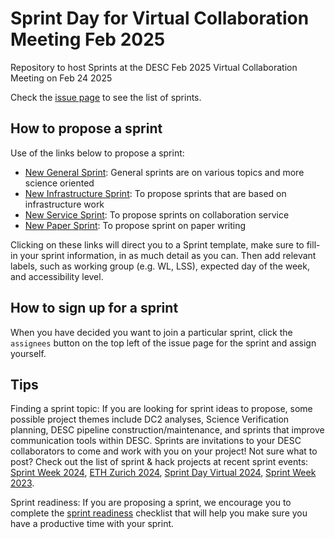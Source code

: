 # Sprint Day for Virtual Collaboration Meeting Feb 2025
Repository to host Sprints at the DESC Feb 2025 Virtual Collaboration Meeting on Feb 24 2025

Check the <a href="https://github.com/LSSTDESC/SprintDayFeb2025/issues">issue page</a> to see the list of sprints.

## How to propose a sprint

Use of the links below to propose a sprint:
  - <a href="https://github.com/LSSTDESC/SprintDayFeb2025/issues/new?assignees=&labels=General+Sprint&template=new-general-sprint.md&title=%5BSPRINT%5D+your+sprint+name+" target="_blank"  >New General Sprint</a>: General sprints are on various topics and more science oriented
  - <a href="https://github.com/LSSTDESC/SprintDayFeb2025/issues/new?assignees=&labels=Infrastructure+Sprint&template=new-infrastructure-sprint.md&title=%5BSPRINT%5D+your+sprint+name+" target="_blank" >New Infrastructure Sprint</a>: To propose sprints that are based on infrastructure work
  - <a href="https://github.com/LSSTDESC/SprintDayFeb2025/issues/new?assignees=&labels=Service+Sprint%2C+Wednesday&template=new-service-sprint.md&title=%5BSPRINT%5D+your+sprint+name+" target="_blank" >New Service Sprint</a>: To propose sprints on collaboration service
  - <a href="https://github.com/LSSTDESC/SprintDayFeb2025/issues/new?assignees=&labels=Paper+Sprint&template=new-paper-sprint.md&title=%5BSPRINT%5D+your+sprint+name+" target="_blank">New Paper Sprint</a>: To propose sprint on paper writing

Clicking on these links will direct you to a Sprint template, make sure to fill-in your sprint information, in as much detail as you can. Then add relevant labels, such as working group (e.g. WL, LSS), expected day of the week, and accessibility level.

## How to sign up for a sprint

When you have decided you want to join a particular sprint, click the `assignees` button on the top left of the issue page for the sprint and assign yourself.

## Tips

Finding a sprint topic: If you are looking for sprint ideas to propose, some possible project themes include DC2 analyses, Science Verification planning, DESC pipeline construction/maintenance, and sprints that improve communication tools within DESC. Sprints are invitations to your DESC collaborators to come and work with you on your project! Not sure what to post? Check out the list of sprint & hack projects at recent sprint events:  [Sprint Week 2024](https://github.com/LSSTDESC/SprintWeek2024), [ETH Zurich 2024](https://github.com/LSSTDESC/SprintDayETHZurich2024), [Sprint Day Virtual 2024](https://github.com/LSSTDESC/SprintDayWinter2024/), [Sprint Week 2023](https://github.com/LSSTDESC/SprintWeek2023/). 


Sprint readiness: If you are proposing a sprint, we encourage you to complete the [sprint readiness](https://lsstdesc.org/sprint-checklist/) checklist that will help you make sure you have a productive time with your sprint.

